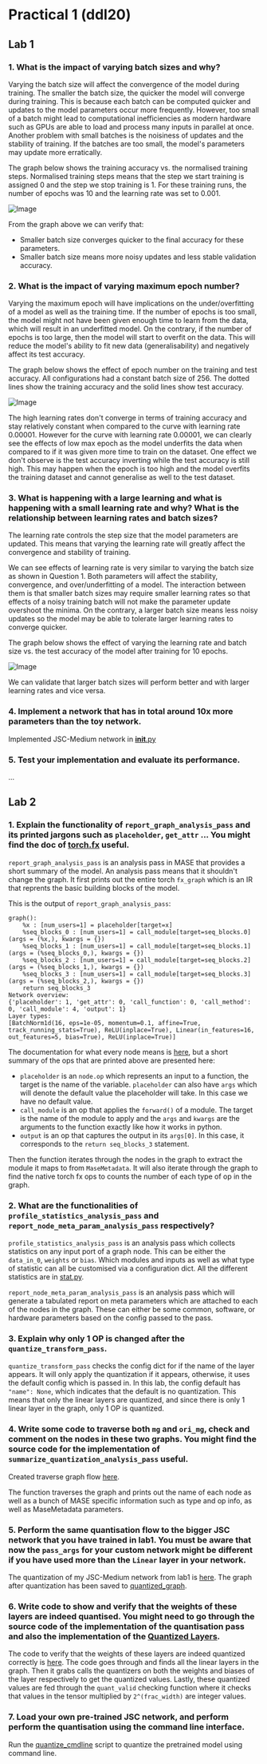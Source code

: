 # Practical 1 (ddl20)

## Lab 1
### 1. What is the impact of varying batch sizes and why?

Varying the batch size will affect the convergence of the model during training.
The smaller the batch size, the quicker the model will converge during training.
This is because each batch can be computed quicker and updates to the model
parameters occur more frequently. However, too small of a batch might lead to
computational inefficiencies as modern hardware such as GPUs are able to load
and process many inputs in parallel at once. Another problem with small batches
is the noisiness of updates and the stability of training. If the batches are
too small, the model's parameters may update more erratically.

The graph below shows the training accuracy vs. the normalised training steps.
Normalised training steps means that the step we start training is assigned 0
and the step we stop training is 1. For these training runs, the number of
epochs was 10 and the learning rate was set to 0.001.

![Image](./batchsize_training_steps.png)

From the graph above we can verify that:
- Smaller batch size converges quicker to the final accuracy for these
parameters.
- Smaller batch size means more noisy updates and less stable validation
accuracy.

### 2. What is the impact of varying maximum epoch number?

Varying the maximum epoch will have implications on the under/overfitting of a
model as well as the training time. If the number of epochs is too small, the
model might not have been given enough time to learn from the data, which will
result in an underfitted model. On the contrary, if the number of epochs is too
large, then the model will start to overfit on the data. This will reduce the
model's ability to fit new data (generalisability) and negatively affect its
test accuracy.

The graph below shows the effect of epoch number on the training and test
accuracy. All configurations had a constant batch size of 256. The dotted lines
show the training accuracy and the solid lines show test accuracy.

![Image](./epoch_test_acc.png)

The high learning rates don't converge in terms of training accuracy and stay
relatively constant when compared to the curve with learning rate 0.00001.
However for the curve with learning rate 0.00001, we can clearly see the effects
of low max epoch as the model underfits the data when compared to if it was
given more time to train on the dataset. One effect we don't observe is the test
accuracy inverting while the test accuracy is still high. This may happen when
the epoch is too high and the model overfits the training dataset and cannot
generalise as well to the test dataset.


### 3. What is happening with a large learning and what is happening with a small learning rate and why? What is the relationship between learning rates and batch sizes?

The learning rate controls the step size that the model parameters are updated.
This means that varying the learning rate will greatly affect the convergence
and stability of training.

We can see effects of learning rate is very similar to varying the batch size as
shown in Question 1. Both parameters will affect the stability, convergence,
and over/underfitting of a model. The interaction between them is that smaller
batch sizes may require smaller learning rates so that effects of a noisy
training batch will not make the parameter update overshoot the minima. On the
contrary, a larger batch size means less noisy updates so the model may be able
to tolerate larger learning rates to converge quicker.

The graph below shows the effect of varying the learning rate and batch size vs.
the test accuracy of the model after training for 10 epochs.

![Image](./learning_rate_vs_batch.png)

We can validate that larger batch sizes will perform better and with larger
learning rates and vice versa.

### 4. Implement a network that has in total around 10x more parameters than the toy network.

Implemented JSC-Medium network in [__init__.py](../machop/chop/models/physical/__init__.py)

### 5. Test your implementation and evaluate its performance.

...

## Lab 2
### 1. Explain the functionality of `report_graph_analysis_pass` and its printed jargons such as `placeholder`, `get_attr` ... You might find the doc of [torch.fx](https://pytorch.org/docs/stable/fx.html) useful.

`report_graph_analysis_pass` is an analysis pass in MASE that provides a short
summary of the model. An analysis pass means that it shouldn't change the graph.
It first prints out the entire torch `fx_graph` which is an IR that reprents the
basic building blocks of the model.

This is the output of `report_graph_analysis_pass`:

```
graph():
    %x : [num_users=1] = placeholder[target=x]
    %seq_blocks_0 : [num_users=1] = call_module[target=seq_blocks.0](args = (%x,), kwargs = {})
    %seq_blocks_1 : [num_users=1] = call_module[target=seq_blocks.1](args = (%seq_blocks_0,), kwargs = {})
    %seq_blocks_2 : [num_users=1] = call_module[target=seq_blocks.2](args = (%seq_blocks_1,), kwargs = {})
    %seq_blocks_3 : [num_users=1] = call_module[target=seq_blocks.3](args = (%seq_blocks_2,), kwargs = {})
    return seq_blocks_3
Network overview:
{'placeholder': 1, 'get_attr': 0, 'call_function': 0, 'call_method': 0, 'call_module': 4, 'output': 1}
Layer types:
[BatchNorm1d(16, eps=1e-05, momentum=0.1, affine=True, track_running_stats=True), ReLU(inplace=True), Linear(in_features=16, out_features=5, bias=True), ReLU(inplace=True)]
```

The documentation for what every node means is
[here](https://pytorch.org/docs/stable/fx.html#torch.fx.Node), but a short
summary of the ops that are printed above are presented here:

- `placeholder` is an `node.op` which represents an input to a function, the
target is the name of the variable. `placeholder` can also have `args` which
will denote the default value the placeholder will take. In this case we have no
default value.
- `call_module` is an op that applies the `forward()` of a module. The target is
the name of the module to apply and the `args` and `kwargs` are the arguments
to the function exactly like how it works in python.
- `output` is an op that captures the output in its `args[0]`. In this case, it
corresponds to the `return seq_blocks_3` statement.

Then the function iterates through the nodes in the graph to extract the module
it maps to from `MaseMetadata`. It will also iterate through the graph to find
the native torch fx ops to counts the number of each type of op in the graph.

### 2. What are the functionalities of `profile_statistics_analysis_pass` and `report_node_meta_param_analysis_pass` respectively?

`profile_statistics_analysis_pass` is an analysis pass which collects statistics
on any input port of a graph node. This can be either the `data_in_0`,
`weights` or `bias`. Which modules and inputs as well as what type of statistic
can all be customised via a configuration dict. All the different statistics are
in [stat.py](../machop/chop/passes/graph/analysis/statistical_profiler/stat.py).

`report_node_meta_param_analysis_pass` is an analysis pass which will generate a
tabulated report on meta parameters which are attached to each of the nodes in
the graph. These can either be some common, software, or hardware parameters
based on the config passed to the pass.

### 3. Explain why only 1 OP is changed after the `quantize_transform_pass`.

`quantize_transform_pass` checks the config dict for if the name of the layer
appears. It will only apply the quantization if it appears, otherwise, it uses
the default config which is passed in. In this lab, the config default has
`"name": None`, which indicates that the default is no quantization. This means
that only the linear layers are quantized, and since there is only 1 linear
layer in the graph, only 1 OP is quantized.

### 4. Write some code to traverse both `mg` and `ori_mg`, check and comment on the nodes in these two graphs. You might find the source code for the implementation of `summarize_quantization_analysis_pass` useful.

Created traverse graph flow [here](../machop/chop/passes/graph/analysis/traverse/traverse_graph.py).

The function traverses the graph and prints out the name of each node as well as
a bunch of MASE specific information such as type and op info, as well as
MaseMetadata parameters.

### 5. Perform the same quantisation flow to the bigger JSC network that you have trained in lab1. You must be aware that now the `pass_args` for your custom network might be different if you have used more than the `Linear` layer in your network.

The quantization of my JSC-Medium network from lab1 is [here](./lab2/quantise_custom_nn.py). The graph after quantization has been saved to [quantized_graph](./lab2/quantized_graph/).

### 6. Write code to show and verify that the weights of these layers are indeed quantised. You might need to go through the source code of the implementation of the quantisation pass and also the implementation of the [Quantized Layers](../../machop/chop/passes/transforms/quantize/quantized_modules/linear.py).

The code to verify that the weights of these layers are indeed quantized correctly is [here](./lab2/quantize_custom_nn.py). The code goes through and finds all the linear layers in the graph. Then it grabs calls the quantizers on both the weights and biases of the layer respectively to get the quantized values. Lastly, these quantized values are fed through the `quant_valid` checking function where it checks that values in the tensor multiplied by `2^(frac_width)` are integer values.

### 7. Load your own pre-trained JSC network, and perform perform the quantisation using the command line interface.

Run the [quantize_cmdline](./lab2/quantize_cmdline.sh) script to quantize the pretrained model using command line.
